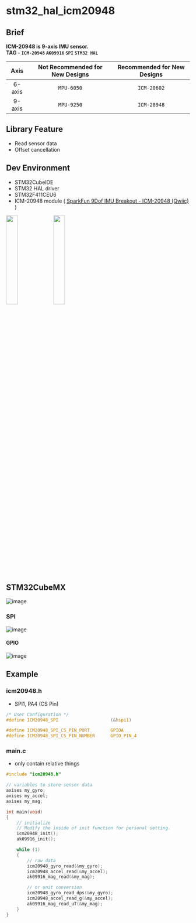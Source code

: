 # stm32_hal_icm20948

## Brief

__ICM-20948 is 9-axis IMU sensor.__  
__TAG - `ICM-20948` `AK09916` `SPI` `STM32 HAL`__

|Axis|Not Recommended for New Designs|Recommended for New Designs|
|:---:|:---:|:---:|
|6-axis|`MPU-6050`|`ICM-20602`|
|9-axis|`MPU-9250`|`ICM-20948`| 

## Library Feature
* Read sensor data
* Offset cancellation

## Dev Environment  
- STM32CubeIDE
- STM32 HAL driver
- STM32F411CEU6
- ICM-20948 module ( [SparkFun 9Dof IMU Breakout - ICM-20948 (Qwiic)](https://www.sparkfun.com/products/15335) )

<img src = "https://user-images.githubusercontent.com/48342925/125441402-2af7d878-53d7-4d2f-83df-f304df4c330c.png" width = "25%">
<img src = "https://user-images.githubusercontent.com/48342925/125441479-3370f3fb-8485-4d11-ad3e-1eb6e697f8e0.png" width = "25%">

## STM32CubeMX

![image](https://user-images.githubusercontent.com/48342925/130714344-753f1b21-abe7-412c-b723-0826e43b9203.png)


### SPI
![image](https://user-images.githubusercontent.com/48342925/129033034-ef4d8818-7338-4d90-bcd9-9d66491074bd.png)

#### GPIO
![image](https://user-images.githubusercontent.com/48342925/129033151-7cf98ef2-22e9-44ef-8ddd-77b6ea9abf0b.png)


## Example

### icm20948.h
- SPI1, PA4 (CS Pin)

```c
/* User Configuration */
#define ICM20948_SPI					(&hspi1)

#define ICM20948_SPI_CS_PIN_PORT		GPIOA
#define ICM20948_SPI_CS_PIN_NUMBER		GPIO_PIN_4
```

### main.c
- only contain relative things

```c
#include "icm20948.h"

// variables to store sensor data
axises my_gyro;
axises my_accel;
axises my_mag;

int main(void)
{
    // initialize
    // Modify the inside of init function for personal setting.
    icm20948_init();
    ak09916_init();

    while (1)
    {
        // raw data
        icm20948_gyro_read(&my_gyro);
        icm20948_accel_read(&my_accel);
        ak09916_mag_read(&my_mag);

        // or unit conversion
        icm20948_gyro_read_dps(&my_gyro);
        icm20948_accel_read_g(&my_accel);
        ak09916_mag_read_uT(&my_mag);
    }
}
```